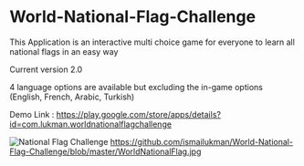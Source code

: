 # World-National-Flag-Challenge

This Application is an interactive multi choice game for everyone to learn all national flags in an easy way

Current version 2.0

4 language options are available but excluding the in-game options
(English, French, Arabic, Turkish)

Demo Link : https://play.google.com/store/apps/details?id=com.lukman.worldnationalflagchallenge

![National Flag Challenge](https://raw.githubusercontent.com/ismailukman/World-National-Flag-Challenge/blob/master/WorldNationalFlag.jpg) 
https://github.com/ismailukman/World-National-Flag-Challenge/blob/master/WorldNationalFlag.jpg
